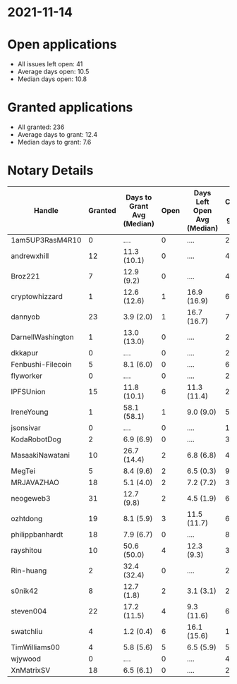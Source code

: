 2021-11-14
==========

# Open applications

- All issues left open: 41
- Average days open: 10.5
- Median days open: 10.8

# Granted applications

- All granted: 236
- Average days to grant: 12.4
- Median days to grant: 7.6

# Notary Details

| Handle            |   Granted | Days to Grant Avg (Median)   |   Open | Days Left Open Avg (Median)   |   Closed (no grant) |
|-------------------|-----------|------------------------------|--------|-------------------------------|---------------------|
| 1am5UP3RasM4R10   |         0 | ....                         |      0 | ....                          |                   2 |
| andrewxhill       |        12 | 11.3  (10.1)                 |      0 | ....                          |                  45 |
| Broz221           |         7 | 12.9  (9.2)                  |      0 | ....                          |                  48 |
| cryptowhizzard    |         1 | 12.6  (12.6)                 |      1 | 16.9  (16.9)                  |                   6 |
| dannyob           |        23 | 3.9  (2.0)                   |      1 | 16.7  (16.7)                  |                  75 |
| DarnellWashington |         1 | 13.0  (13.0)                 |      0 | ....                          |                   2 |
| dkkapur           |         0 | ....                         |      0 | ....                          |                   2 |
| Fenbushi-Filecoin |         5 | 8.1  (6.0)                   |      0 | ....                          |                  67 |
| flyworker         |         0 | ....                         |      0 | ....                          |                   2 |
| IPFSUnion         |        15 | 11.8  (10.1)                 |      6 | 11.3  (11.4)                  |                  27 |
| IreneYoung        |         1 | 58.1  (58.1)                 |      1 | 9.0  (9.0)                    |                   5 |
| jsonsivar         |         0 | ....                         |      0 | ....                          |                  13 |
| KodaRobotDog      |         2 | 6.9  (6.9)                   |      0 | ....                          |                   3 |
| MasaakiNawatani   |        10 | 26.7  (14.4)                 |      2 | 6.8  (6.8)                    |                  45 |
| MegTei            |         5 | 8.4  (9.6)                   |      2 | 6.5  (0.3)                    |                   9 |
| MRJAVAZHAO        |        18 | 5.1  (4.0)                   |      2 | 7.2  (7.2)                    |                  34 |
| neogeweb3         |        31 | 12.7  (9.8)                  |      2 | 4.5  (1.9)                    |                  60 |
| ozhtdong          |        19 | 8.1  (5.9)                   |      3 | 11.5  (11.7)                  |                  65 |
| philippbanhardt   |        18 | 7.9  (6.7)                   |      0 | ....                          |                  81 |
| rayshitou         |        10 | 50.6  (50.0)                 |      4 | 12.3  (9.3)                   |                  36 |
| Rin-huang         |         2 | 32.4  (32.4)                 |      0 | ....                          |                   2 |
| s0nik42           |         8 | 12.7  (1.8)                  |      2 | 3.1  (3.1)                    |                  25 |
| steven004         |        22 | 17.2  (11.5)                 |      4 | 9.3  (11.6)                   |                  67 |
| swatchliu         |         4 | 1.2  (0.4)                   |      6 | 16.1  (15.6)                  |                  10 |
| TimWilliams00     |         4 | 5.8  (5.6)                   |      5 | 6.5  (5.9)                    |                   5 |
| wjywood           |         0 | ....                         |      0 | ....                          |                   4 |
| XnMatrixSV        |        18 | 6.5  (6.1)                   |      0 | ....                          |                  28 |